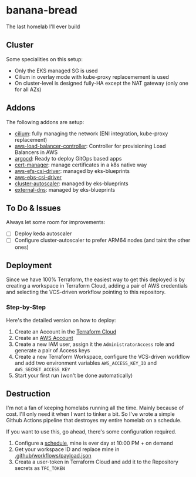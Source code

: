 # banana-bread

The last homelab I'll ever build

## Cluster

Some specialities on this setup:

- Only the EKS managed SG is used
- Cilium in overlay mode with kube-proxy replacemement is used
- On cluster-level is designed fully-HA except the NAT gateway (only one for all AZs)

## Addons

The following addons are setup:

- [cilium](https://cilium.io): fully managing the network (ENI integration, kube-proxy replacement)
- [aws-load-balancer-controller](https://kubernetes-sigs.github.io/aws-load-balancer-controller/v2.4/): Controller for provisioning Load Balancers in AWS
- [argocd](https://argoproj.github.io/cd): Ready to deploy GitOps based apps
- [cert-manager](https://cert-manager.io/): manage certificates in a k8s native way
- [aws-efs-csi-driver](https://aws-ia.github.io/terraform-aws-eks-blueprints/main/add-ons/aws-efs-csi-driver/): managed by eks-blueprints
- [aws-ebs-csi-driver]()
- [cluster-autoscaler](https://aws-ia.github.io/terraform-aws-eks-blueprints/main/add-ons/aws-efs-csi-driver/): managed by eks-blueprints
- [external-dns](https://aws-ia.github.io/terraform-aws-eks-blueprints/main/add-ons/external-dns/): managed by eks-blueprints

## To Do & Issues

Always let some room for improvements:

- [ ] Deploy keda autoscaler
- [ ] Configure cluster-autoscaler to prefer ARM64 nodes (and taint the other ones)

## Deployment

Since we have 100% Terraform, the easiest way to get this deployed is by creating a workspace in Terraform Cloud, adding a pair of AWS credentials and selecting the VCS-driven workflow pointing to this repository.

### Step-by-Step

Here's the detailed version on how to deploy:

1. Create an Account in the [Terraform Cloud](https://app.terraform.io)
2. Create an [AWS Account](https://aws.amazon.com)
3. Create a new IAM user, assign it the `AdministratorAccess` role and generate a pair of Access keys
4. Create a new Terraform Workspace, configure the VCS-driven workflow and add two environment variables `AWS_ACCESS_KEY_ID` and `AWS_SECRET_ACCESS_KEY`
5. Start your first run (won't be done automatically)

## Destruction

I'm not a fan of keeping homelabs running all the time. Mainly because of cost. I'll only need it when I want to tinker a bit. So I've wrote a simple Github Actions pipeline that destroyes my entire homelab on a schedule.

If you want to use this, go ahead, there's some configuration required.

1. Configure a [schedule](./.github/workflows/destroy.yml), mine is ever day at 10:00 PM + on demand
2. Get your workspace ID and replace mine in [.github/workflows/payload.json](./.github/workflows/payload.json)
3. Creata a user-token in Terraform Cloud and add it to the Repository secrets as `TFC_TOKEN`
